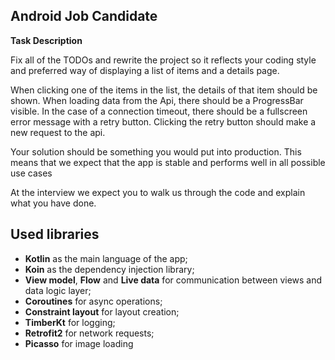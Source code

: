 ## Android Job Candidate

**Task Description**

Fix all of the TODOs and rewrite the project so it reflects your coding style and preferred way of displaying a list of items and a details page.

When clicking one of the items in the list, the details of that item should be shown. When loading data from the Api, there should be a ProgressBar visible. In the case of a connection timeout, there should be a fullscreen error message with a retry button. Clicking the retry button should make a new request to the api.

Your solution should be something you would put into production. This means that we expect that the app is stable and performs well in all possible use cases

At the interview we expect you to walk us through the code and explain what you have done.

## Used libraries
- **Kotlin** as the main language of the app;
- **Koin** as the dependency injection library;
- **View model**, **Flow** and **Live data** for communication between views and data logic layer;
- **Coroutines** for async operations;
- **Constraint layout** for layout creation;
- **TimberKt** for logging;
- **Retrofit2** for network requests;
- **Picasso** for image loading
